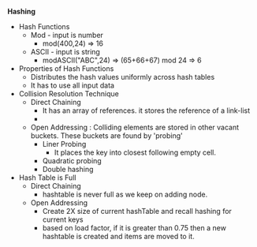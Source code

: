 **Hashing**

  - Hash Functions
    - Mod - input is number
      - mod(400,24) => 16
    - ASCII - input is string
      - modASCII("ABC",24) => (65+66+67) mod 24 => 6
  - Properties of Hash Functions
    - Distributes the hash values uniformly across hash tables
    - It has to use all input data
  - Collision Resolution Technique
    - Direct Chaining
      - It has an array of references. it stores the reference of a link-list
      - 
    - Open Addressing : Colliding elements are stored in other vacant buckets. These buckets are found by 'probing'
      - Liner Probing
        - It places the key into closest following empty cell.
      - Quadratic probing
      - Double hashing
  - Hash Table is Full
    - Direct Chaining
      - hashtable is never full as we keep on adding node.
    - Open Addressing
      -  Create 2X size of current hashTable and recall hashing for current keys
      - based on load factor, if it is greater than 0.75 then a new hashtable is created and items are moved to it.